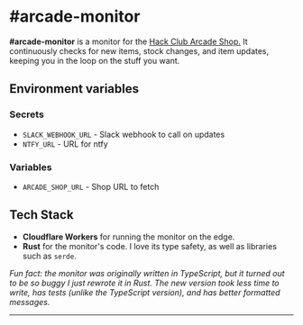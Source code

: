 # \#arcade-monitor

**\#arcade-monitor** is a monitor for the [Hack Club Arcade Shop.](https://hackclub.com/arcade/shop/) It continuously checks for new items, stock changes, and item updates, keeping you in the loop on the stuff you want.

## Environment variables
### Secrets
- `SLACK_WEBHOOK_URL` - Slack webhook to call on updates
- `NTFY_URL` - URL for ntfy

### Variables
- `ARCADE_SHOP_URL` - Shop URL to fetch

## Tech Stack
- **Cloudflare Workers** for running the monitor on the edge.
- **Rust** for the monitor's code. I love its type safety, as well as libraries such as `serde`.

_Fun fact: the monitor was originally written in TypeScript, but it turned out to be so buggy I just rewrote it in Rust. The new version took less time to write, has tests (unlike the TypeScript version), and has better formatted messages._

---

